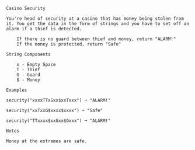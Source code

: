     Casino Security

    You're head of security at a casino that has money being stolen from it. You get the data in the form of strings and you have to set off an alarm if a thief is detected.

        If there is no guard between thief and money, return "ALARM!"
        If the money is protected, return "Safe"

    String Components

        x - Empty Space
        T - Thief
        G - Guard
        $ - Money

    Examples

    security("xxxxTTxGxx$xxTxxx") ➞ "ALARM!"

    security("xxTxxG$xxxx$xxxx") ➞ "Safe"

    security("TTxxxx$xxGxx$Gxxx") ➞ "ALARM!"

    Notes

    Money at the extremes are safe.